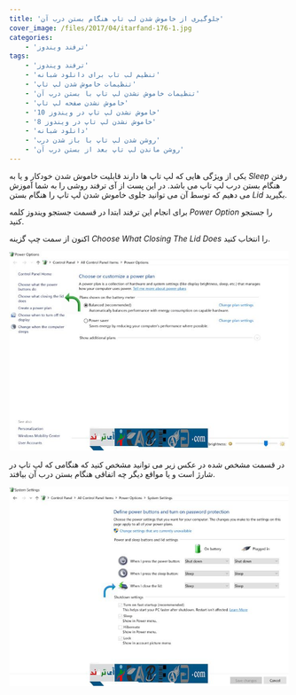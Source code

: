 ```yaml
---
title: 'جلوگیری از خاموش شدن لپ تاپ هنگام بستن درب آن'
cover_image: /files/2017/04/itarfand-176-1.jpg
categories:
    - 'ترفند ویندوز'
tags:
    - 'ترفند ویندوز'
    - 'تنظیم لب تاب برای دانلود شبانه'
    - 'تنظیمات خاموش شدن لپ تاپ'
    - 'تنظیمات خاموش نشدن لپ تاپ با بستن درب آن'
    - 'خاموش نشدن صفحه لپ تاپ'
    - 'خاموش نشدن لپ تاپ در ویندوز 10'
    - 'خاموش نشدن لپ تاپ در ویندوز 8'
    - 'دانلود شبانه'
    - 'روشن شدن لپ تاپ با باز شدن درب'
    - 'روشن ماندن لپ تاپ بعد از بستن درب آن'
---
```


یکی از ویژگی هایی که لپ تاپ ها دارند قابلیت خاموش شدن خودکار و یا به *Sleep* رفتن هنگام بستن درب لپ تاپ می باشد. در این پست از آی ترفند روشی را به شما آموزش می دهیم که توسط آن می توانید جلوی خاموش شدن لپ تاپ را هنگام بستن *Lid* بگیرید.

برای انجام این ترفند ابتدا در قسمت جستجو ویندوز کلمه *Power Option* را جستجو کنید.

اکنون از سمت چپ گزینه *Choose What Closing The Lid Does* را انتخاب کنید.

![mhkarami97](/files/2017/04/itarfand-174.jpg)  

در قسمت مشخص شده در عکس زیر می توانید مشخص کنید که هنگامی که لپ تاپ در شارژ است و یا مواقع دیگر چه اتفاقی هنگام بستن درب آن بیافتد.

![mhkarami97](/files/2017/04/itarfand-175.jpg)  
